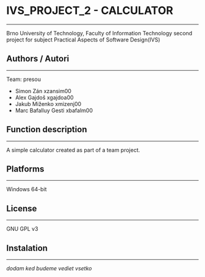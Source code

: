 # IVS_PROJECT_2 - CALCULATOR
------------------------------

Brno University of Technology, Faculty of Information Technology second project for subject Practical Aspects of Software Design(IVS)

## Authors / Autori
------------------------------

Team: presou
* Simon Zán xzansim00
* Alex Gajdoš xgajdoa00
* Jakub Miženko xmizenj00
* Marc Bafalluy Gesti xbafalm00
  
## Function description
------------------------------

A simple calculator created as part of a team project.

## Platforms
------------------------------

Windows 64-bit

## License
------------------------------

GNU GPL v3

## Instalation
------------------------------

*dodam ked budeme vediet vsetko*

